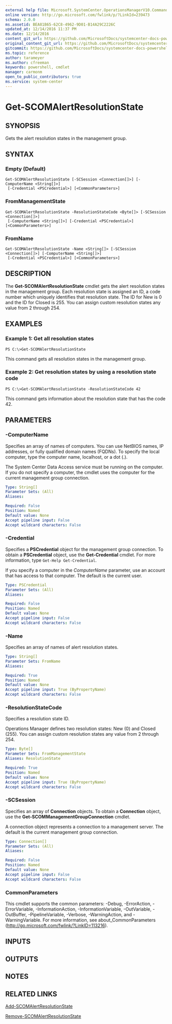 ```yaml
---
external help file: Microsoft.SystemCenter.OperationsManagerV10.Commands.dll-Help.xml
online version: http://go.microsoft.com/fwlink/p/?LinkId=239473
schema: 2.0.0
ms.assetid: BEA81B65-62C8-4962-9D01-B14A29C2226C
updated_at: 12/14/2016 11:37 PM
ms.date: 12/14/2016
content_git_url: https://github.com/MicrosoftDocs/systemcenter-docs-powershell/blob/master/systemcenter-cmdlets/SystemCenter2016/OperationsManager/v1/Get-SCOMAlertResolutionState.md
original_content_git_url: https://github.com/MicrosoftDocs/systemcenter-docs-powershell/blob/master/systemcenter-cmdlets/SystemCenter2016/OperationsManager/v1/Get-SCOMAlertResolutionState.md
gitcommit: https://github.com/MicrosoftDocs/systemcenter-docs-powershell/blob/ddd0fefc9adaabb9394eb6c21b33370913d1830d/systemcenter-cmdlets/SystemCenter2016/OperationsManager/v1/Get-SCOMAlertResolutionState.md
ms.topic: reference
author: tarameyer
ms.author: cfreeman
keywords: powershell, cmdlet
manager: carmonm
open_to_public_contributors: true
ms.service: system-center
---
```


# Get-SCOMAlertResolutionState

## SYNOPSIS
Gets the alert resolution states in the management group.

## SYNTAX

### Empty (Default)
```
Get-SCOMAlertResolutionState [-SCSession <Connection[]>] [-ComputerName <String[]>]
 [-Credential <PSCredential>] [<CommonParameters>]
```

### FromManagementState
```
Get-SCOMAlertResolutionState -ResolutionStateCode <Byte[]> [-SCSession <Connection[]>]
 [-ComputerName <String[]>] [-Credential <PSCredential>] [<CommonParameters>]
```

### FromName
```
Get-SCOMAlertResolutionState -Name <String[]> [-SCSession <Connection[]>] [-ComputerName <String[]>]
 [-Credential <PSCredential>] [<CommonParameters>]
```

## DESCRIPTION
The **Get-SCOMAlertResolutionState** cmdlet gets the alert resolution states in the management group.
Each resolution state is assigned an ID, a code number which uniquely identifies that resolution state.
The ID for New is 0 and the ID for Closed is 255.
You can assign custom resolution states any value from 2 through 254.

## EXAMPLES

### Example 1: Get all resolution states
```
PS C:\>Get-SCOMAlertResolutionState
```

This command gets all resolution states in the management group.

### Example 2: Get resolution states by using a resolution state code
```
PS C:\>Get-SCOMAlertResolutionState -ResolutionStateCode 42
```

This command gets information about the resolution state that has the code 42.

## PARAMETERS

### -ComputerName
Specifies an array of names of computers.
You can use NetBIOS names, IP addresses, or fully qualified domain names (FQDNs).
To specify the local computer, type the computer name, localhost, or a dot (.).

The System Center Data Access service must be running on the computer.
If you do not specify a computer, the cmdlet uses the computer for the current management group connection.

```yaml
Type: String[]
Parameter Sets: (All)
Aliases: 

Required: False
Position: Named
Default value: None
Accept pipeline input: False
Accept wildcard characters: False
```

### -Credential
Specifies a **PSCredential** object for the management group connection.
To obtain a **PSCredential** object, use the **Get-Credential** cmdlet.
For more information, type `Get-Help Get-Credential`.

If you specify a computer in the *ComputerName* parameter, use an account that has access to that computer.
The default is the current user.

```yaml
Type: PSCredential
Parameter Sets: (All)
Aliases: 

Required: False
Position: Named
Default value: None
Accept pipeline input: False
Accept wildcard characters: False
```

### -Name
Specifies an array of names of alert resolution states.

```yaml
Type: String[]
Parameter Sets: FromName
Aliases: 

Required: True
Position: Named
Default value: None
Accept pipeline input: True (ByPropertyName)
Accept wildcard characters: False
```

### -ResolutionStateCode
Specifies a resolution state ID.

Operations Manager defines two resolution states: New (0) and Closed (255).
You can assign custom resolution states any value from 2 through 254.

```yaml
Type: Byte[]
Parameter Sets: FromManagementState
Aliases: ResolutionState

Required: True
Position: Named
Default value: None
Accept pipeline input: True (ByPropertyName)
Accept wildcard characters: False
```

### -SCSession
Specifies an array of **Connection** objects.
To obtain a **Connection** object, use the **Get-SCOMManagementGroupConnection** cmdlet.

A connection object represents a connection to a management server.
The default is the current management group connection.

```yaml
Type: Connection[]
Parameter Sets: (All)
Aliases: 

Required: False
Position: Named
Default value: None
Accept pipeline input: False
Accept wildcard characters: False
```

### CommonParameters
This cmdlet supports the common parameters: -Debug, -ErrorAction, -ErrorVariable, -InformationAction, -InformationVariable, -OutVariable, -OutBuffer, -PipelineVariable, -Verbose, -WarningAction, and -WarningVariable. For more information, see about_CommonParameters (http://go.microsoft.com/fwlink/?LinkID=113216).

## INPUTS

## OUTPUTS

## NOTES

## RELATED LINKS

[Add-SCOMAlertResolutionState](xref:SystemCenter2016/OperationsManager/v1/Add-SCOMAlertResolutionState.md)

[Remove-SCOMAlertResolutionState](xref:SystemCenter2016/OperationsManager/v1/Remove-SCOMAlertResolutionState.md)

